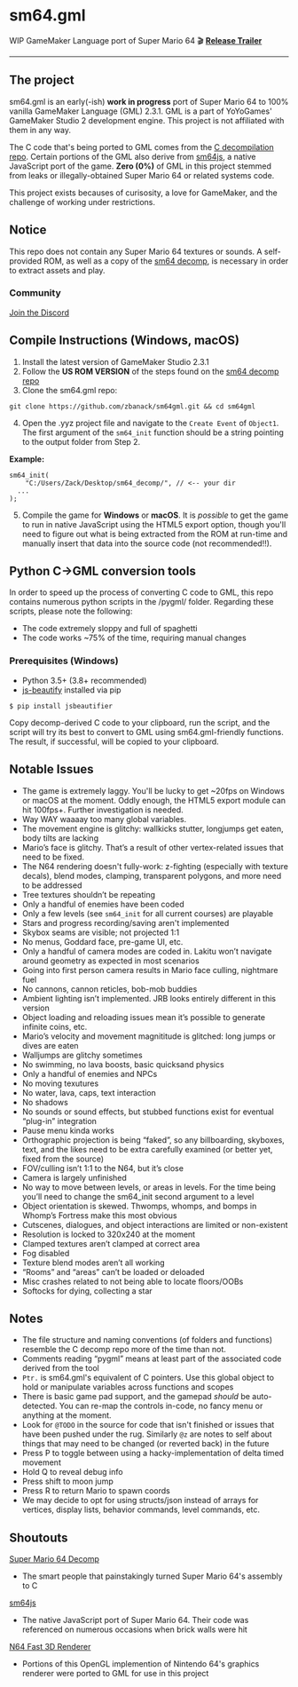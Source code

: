 # sm64.gml
WIP GameMaker Language port of Super Mario 64
🎬 **[Release Trailer](http://www.youtube.com/watch?v=w983Es08IRM)**
___

## The project
sm64.gml is an early(-ish) **work in progress** port of Super Mario 64 to 100% vanilla GameMaker Language (GML) 2.3.1. GML is a part of YoYoGames' GameMaker Studio 2 development engine. This project is not affiliated with them in any way.

The C code that's being ported to GML comes from the [C decompilation repo](https://github.com/n64decomp/sm64). Certain portions of the GML also derive from [sm64js](https://github.com/sm64js/sm64js), a native JavaScript port of the game. **Zero (0%)** of GML in this project stemmed from leaks or illegally-obtained Super Mario 64 or related systems code. 

This project exists becauses of curisosity, a love for GameMaker, and the challenge of working under restrictions.

## Notice
This repo does not contain any Super Mario 64 textures or sounds. A self-provided ROM, as well as a copy of the [sm64 decomp](https://github.com/n64decomp/sm64), is necessary in order to extract assets and play.

### Community
[Join the Discord](https://discord.gg/6XfpZXt)

## Compile Instructions (Windows, macOS)
1. Install the latest version of GameMaker Studio 2.3.1
2. Follow the **US ROM VERSION** of the steps found on the [sm64 decomp repo](https://github.com/n64decomp/sm64)
3. Clone the sm64.gml repo:
```
git clone https://github.com/zbanack/sm64gml.git && cd sm64gml
```
4. Open the .yyz project file and navigate to the `Create Event` of `Object1`. The first argument of the `sm64_init` function should be a string pointing to the output folder from Step 2.

**Example:**
```
sm64_init(
	"C:/Users/Zack/Desktop/sm64_decomp/", // <-- your dir
  ...
);
```

5. Compile the game for **Windows** or **macOS**. It is *possible* to get the game to run in native JavaScript using the HTML5 export option, though you'll need to figure out what is being extracted from the ROM at run-time and manually insert that data into the source code (not recommended!!).


## Python C->GML conversion tools
In order to speed up the process of converting C code to GML, this repo contains numerous python scripts in the /pygml/ folder. Regarding these scripts, please note the following:
- The code extremely sloppy and full of spaghetti
- The code works ~75% of the time, requiring manual changes

### Prerequisites (Windows)
- Python 3.5+ (3.8+ recommended)
- [js-beautify](https://github.com/beautify-web/js-beautify) installed via pip
```
$ pip install jsbeautifier
```

Copy decomp-derived C code to your clipboard, run the script, and the script will try its best to convert to GML using sm64.gml-friendly functions. The result, if successful, will be copied to your clipboard.

## Notable Issues
- The game is extremely laggy. You'll be lucky to get ~20fps on Windows or macOS at the moment. Oddly enough, the HTML5 export module can hit 100fps+. Further investigation is needed.
- Way WAY waaaay too many global variables.
- The movement engine is glitchy: wallkicks stutter, longjumps get eaten, body tilts are lacking
- Mario’s face is glitchy. That’s a result of other vertex-related issues that need to be fixed.
- The N64 rendering doesn't fully-work: z-fighting (especially with texture decals), blend modes, clamping, transparent polygons, and more need to be addressed
- Tree textures shouldn’t be repeating
- Only a handful of enemies have been coded
- Only a few levels (see `sm64_init` for all current courses) are playable
- Stars and progress recording/saving aren't implemented
- Skybox seams are visible; not projected 1:1
- No menus, Goddard face, pre-game UI, etc.
- Only a handful of camera modes are coded in. Lakitu won’t navigate around geometry as expected in most scenarios
- Going into first person camera results in Mario face culling, nightmare fuel
- No cannons, cannon reticles, bob-mob buddies
- Ambient lighting isn’t implemented. JRB looks entirely different in this version
- Object loading and reloading issues mean it’s possible to generate infinite coins, etc.
- Mario’s velocity and movement magnititude is glitched: long jumps or dives are eaten
- Walljumps are glitchy sometimes
- No swimming, no lava boosts, basic quicksand physics
- Only a handful of enemies and NPCs
- No moving texutures
- No water, lava, caps, text interaction
- No shadows
- No sounds or sound effects, but stubbed functions exist for eventual “plug-in” integration
- Pause menu kinda works
- Orthographic projection is being “faked”, so any billboarding, skyboxes, text, and the likes need to be extra carefully examined (or better yet, fixed from the source)
- FOV/culling isn’t 1:1 to the N64, but it’s close
- Camera is largely unfinished
- No way to move between levels, or areas in levels. For the time being you’ll need to change the sm64_init second argument to a level
- Object orientation is skewed. Thwomps, whomps, and bomps in Whomp’s Fortress make this most obvious
- Cutscenes, dialogues, and object interactions are limited or non-existent
- Resolution is locked to 320x240 at the moment
- Clamped textures aren’t clamped at correct area
- Fog disabled
- Texture blend modes aren’t all working
- “Rooms” and “areas” can’t be loaded or deloaded
- Misc crashes related to not being able to locate floors/OOBs
- Softocks for dying, collecting a star

## Notes
- The file structure and naming conventions (of folders and functions) resemble the C decomp repo more of the time than not. 
- Comments reading “pygml” means at least part of the associated code derived from the tool
- `Ptr.` is sm64.gml's equivalent of C pointers. Use this global object to hold or manipulate variables across functions and scopes
- There is basic game pad support, and the gamepad *should* be auto-detected. You can re-map the controls in-code, no fancy menu or anything at the moment.
- Look for `@TODO` in the source for code that isn't finished or issues that have been pushed under the rug. Similarly `@z` are notes to self about things that may need to be changed (or reverted back) in the future
- Press P to toggle between using a hacky-implementation of delta timed movement
- Hold Q to reveal debug info
- Press shift to moon jump
- Press R to return Mario to spawn coords
- We may decide to opt for using structs/json instead of arrays for vertices, display lists, behavior commands, level commands, etc.

## Shoutouts
[Super Mario 64 Decomp](https://github.com/n64decomp/sm64)

 - The smart people that painstakingly turned Super Mario 64's assembly to C
 
[sm64js](https://github.com/sm64js/sm64js)

 - The native JavaScript port of Super Mario 64. Their code was referenced on numerous occasions when brick walls were hit

[N64 Fast 3D Renderer](https://github.com/Emill/n64-fast3d-engine)

 - Portions of this OpenGL implemention of Nintendo 64's graphics renderer were ported to GML for use in this project
